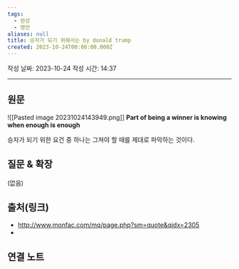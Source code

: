 ```yaml
---
tags:
  - 완성
  - 명언
aliases: null
title: 승자가 되기 위해서는 by donald trump
created: 2023-10-24T00:00:00.000Z
---
```

작성 날짜: 2023-10-24
작성 시간: 14:37



----
## 원문

![[Pasted image 20231024143949.png]]
**Part of being a winner is knowing when enough  is enough**

승자가 되기 위한 요건 중 하나는 그쳐야 할 때를 제대로 파악하는 것이다.


## 질문 & 확장

(없음)

## 출처(링크)
- http://www.monfac.com/mq/page.php?sm=quote&qidx=2305
- 

## 연결 노트










